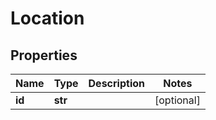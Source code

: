 # Location

## Properties
| Name | Type | Description | Notes |
| ------------ | ------------- | ------------- | ------------- |
| **id** | **str** |  | [optional]  |


